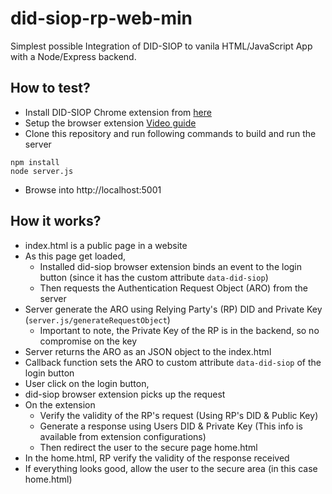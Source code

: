# did-siop-rp-web-min

Simplest possible Integration of DID-SIOP to vanila HTML/JavaScript App with a Node/Express backend.

## How to test?

* Install DID-SIOP Chrome extension from [here](https://drive.google.com/file/d/1LK8oQrr0Abc1xPTmFPGgc9-XPQ-SmCms/view?usp=sharing)
* Setup the browser extension [Video guide](https://youtu.be/Hd9PwHotU84)
* Clone this repository and run following commands to build and run the server
```
npm install
node server.js
```

* Browse into http://localhost:5001


## How it works?

* index.html is a public page in a website
* As this page get loaded, 
    * Installed did-siop browser extension binds an event to the login button (since it has the custom attribute ```data-did-siop```)
    * Then requests the Authentication Request Object (ARO) from the server
* Server generate the ARO using Relying Party's (RP) DID and Private Key (```server.js/generateRequestObject```)
    * Important to note, the Private Key of the RP is in the backend, so no compromise on the key
* Server returns the ARO as an JSON object to the index.html
* Callback function sets the ARO to custom attribute ```data-did-siop``` of the login button
* User click on the login button,
* did-siop browser extension picks up the request
* On the extension
    * Verify the validity of the RP's request (Using RP's DID & Public Key)
    * Generate a response using Users DID & Private Key (This info is available from extension configurations)
    * Then redirect the user to the secure page home.html
* In the home.html, RP verify the validity of the response received
* If everything looks good, allow the user to the secure area (in this case home.html)



